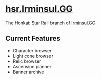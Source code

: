 # **[hsr.Irminsul.GG](https://hsr.irminsul.gg/)**

The Honkai: Star Rail branch of [Irminsul.GG](https://irminsul.gg/)

## **Current Features**

- Character browser
- Light cone browser
- Relic browser
- Ascension planner
- Banner archive